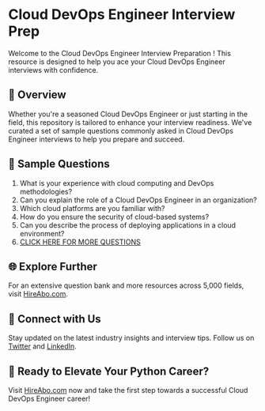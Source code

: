 # Cloud DevOps Engineer Interview Prep

Welcome to the Cloud DevOps Engineer Interview Preparation ! This resource is designed to help you ace your Cloud DevOps Engineer interviews with confidence.

## 🚀 Overview

Whether you're a seasoned Cloud DevOps Engineer or just starting in the field, this repository is tailored to enhance your interview readiness. We've curated a set of sample questions commonly asked in Cloud DevOps Engineer interviews to help you prepare and succeed.

## 📝 Sample Questions

1. What is your experience with cloud computing and DevOps methodologies?
2. Can you explain the role of a Cloud DevOps Engineer in an organization?
3. Which cloud platforms are you familiar with?
4. How do you ensure the security of cloud-based systems?
5. Can you describe the process of deploying applications in a cloud environment?
6. [CLICK HERE FOR MORE QUESTIONS](https://hireabo.com/job/0_4_5/Cloud%20DevOps%20Engineer)

## 🌐 Explore Further

For an extensive question bank and more resources across 5,000 fields, visit [HireAbo.com](https://www.hireabo.com).

## 📱 Connect with Us

Stay updated on the latest industry insights and interview tips. Follow us on [Twitter](https://twitter.com/hireabo) and [LinkedIn](https://www.linkedin.com/in/hire-abo-3609972a8/).

## 🚀 Ready to Elevate Your Python Career?

Visit [HireAbo.com](https://www.hireabo.com) now and take the first step towards a successful Cloud DevOps Engineer career!